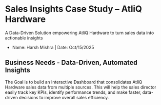 # Sales Insights Case Study – AtliQ Hardware 
A Data-Driven Solution empowering AtliQ Hardware to turn sales data into actionable insights  

- Name: Harsh Mishra | Date: Oct/15/2025


## Business Needs - Data-Driven, Automated Insights
The Goal is to build an Interactive Dashboard that consolidates AtliQ Hardware sales data from multiple sources. This will help the sales director
easily track key KPIs, identify performance trends, and make faster, data-driven decisions to improve overall sales efficiency.












